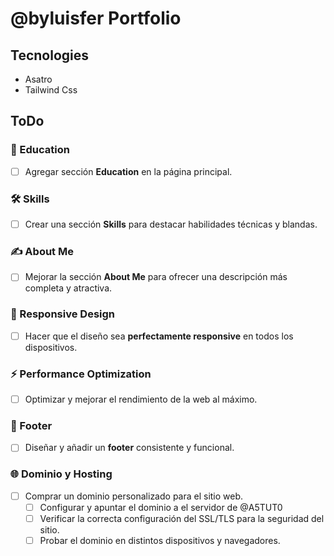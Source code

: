 # @byluisfer Portfolio

## Tecnologies

- Asatro
- Tailwind Css

## ToDo

### 🏫 Education

- [ ] Agregar sección **Education** en la página principal.

### 🛠️ Skills

- [ ] Crear una sección **Skills** para destacar habilidades técnicas y blandas.

### ✍️ About Me

- [ ] Mejorar la sección **About Me** para ofrecer una descripción más completa y atractiva.

### 📱 Responsive Design

- [ ] Hacer que el diseño sea **perfectamente responsive** en todos los dispositivos.

### ⚡ Performance Optimization

- [ ] Optimizar y mejorar el rendimiento de la web al máximo.

### 🦶 Footer

- [ ] Diseñar y añadir un **footer** consistente y funcional.

### 🌐 Dominio y Hosting

- [ ] Comprar un dominio personalizado para el sitio web.
  - [ ] Configurar y apuntar el dominio a el servidor de @A5TUT0
  - [ ] Verificar la correcta configuración del SSL/TLS para la seguridad del sitio.
  - [ ] Probar el dominio en distintos dispositivos y navegadores.
